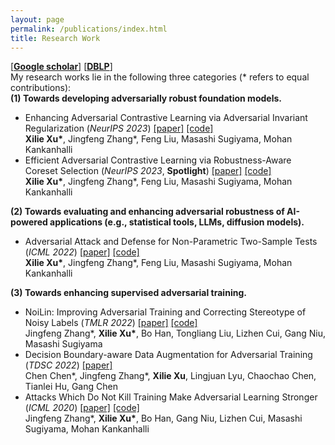 ```yaml
---
layout: page
permalink: /publications/index.html
title: Research Work
---
```


[[**Google scholar**]](https://scholar.google.com/citations?hl=en&user=zea9MKUAAAAJ) [[**DBLP**]](https://dblp.org/pid/259/2327.html) <br/>
My research works lie in the following three categories (\* refers to equal contributions): <br/>
**(1) Towards developing adversarially robust foundation models.**
- Enhancing Adversarial Contrastive Learning via Adversarial Invariant Regularization (*NeurIPS 2023*) [[paper]](https://arxiv.org/pdf/2305.00374.pdf) [[code]]() <br/> **Xilie Xu\***, Jingfeng Zhang\*, Feng Liu, Masashi Sugiyama, Mohan Kankanhalli
- Efficient Adversarial Contrastive Learning via Robustness-Aware Coreset Selection (*NeurIPS 2023*, **Spotlight**) [[paper]](https://arxiv.org/pdf/2302.03857.pdf) [[code]]() <br/> **Xilie Xu\***, Jingfeng Zhang\*, Feng Liu, Masashi Sugiyama, Mohan Kankanhalli

**(2) Towards evaluating and enhancing adversarial robustness of AI-powered applications (e.g., statistical tools, LLMs, diffusion models).**
- Adversarial Attack and Defense for Non-Parametric Two-Sample Tests (*ICML 2022*) [[paper]](https://proceedings.mlr.press/v162/xu22m/xu22m.pdf) [[code]](https://github.com/GodXuxilie/Robust-TST) <br/> **Xilie Xu\***, Jingfeng Zhang\*, Feng Liu, Masashi Sugiyama, Mohan Kankanhalli

**(3) Towards enhancing supervised adversarial training.** 

- NoiLin: Improving Adversarial Training and Correcting Stereotype of Noisy Labels (*TMLR 2022*) [[paper]](https://openreview.net/pdf?id=zlQXV7xtZs) [[code]](https://github.com/zjfheart/NoiLIn) <br> Jingfeng Zhang\*, **Xilie Xu\***, Bo Han, Tongliang Liu, Lizhen Cui, Gang Niu, Masashi Sugiyama
- Decision Boundary-aware Data Augmentation for Adversarial Training (*TDSC 2022*) [[paper]](https://ieeexplore.ieee.org/abstract/document/9754227) <br/> Chen Chen\*, Jingfeng Zhang\*, **Xilie Xu**, Lingjuan Lyu, Chaochao Chen, Tianlei Hu, Gang Chen
- Attacks Which Do Not Kill Training Make Adversarial Learning Stronger (*ICML 2020*) [[paper]](https://proceedings.mlr.press/v119/zhang20z/zhang20z.pdf) [[code]](https://github.com/zjfheart/Friendly-Adversarial-Training) <br/> Jingfeng Zhang\*, **Xilie Xu\***, Bo Han, Gang Niu, Lizhen Cui, Masashi Sugiyama, Mohan Kankanhalli

<br>
